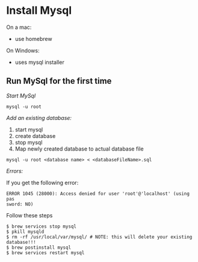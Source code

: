 # Install Mysql

On a mac:
* use homebrew

On Windows:
* uses mysql installer


## Run MySql for the first time

*Start MySql*
```
mysql -u root
```

*Add an existing database:*
1. start mysql
2. create database <database name>
3. stop mysql
4. Map newly created database to actual database file
```
mysql -u root <database name> < <databaseFileName>.sql
```

*Errors:*

If you get the following error:
```
ERROR 1045 (28000): Access denied for user 'root'@'localhost' (using pas
sword: NO)
```

Follow these steps
```
$ brew services stop mysql
$ pkill mysqld
$ rm -rf /usr/local/var/mysql/ # NOTE: this will delete your existing database!!!
$ brew postinstall mysql
$ brew services restart mysql
```




